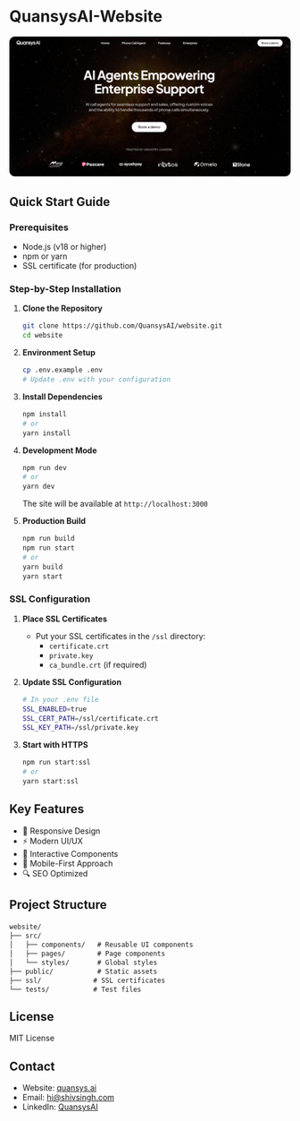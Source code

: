 # QuansysAI-Website

![QuansysAI Website](assets/screenshot.png)

## Quick Start Guide

### Prerequisites
* Node.js (v18 or higher)
* npm or yarn
* SSL certificate (for production)

### Step-by-Step Installation

1. **Clone the Repository**
   ```bash
   git clone https://github.com/QuansysAI/website.git
   cd website
   ```

2. **Environment Setup**
   ```bash
   cp .env.example .env
   # Update .env with your configuration
   ```

3. **Install Dependencies**
   ```bash
   npm install
   # or
   yarn install
   ```

4. **Development Mode**
   ```bash
   npm run dev
   # or
   yarn dev
   ```
   The site will be available at `http://localhost:3000`

5. **Production Build**
   ```bash
   npm run build
   npm run start
   # or
   yarn build
   yarn start
   ```

### SSL Configuration

1. **Place SSL Certificates**
   - Put your SSL certificates in the `/ssl` directory:
     - `certificate.crt`
     - `private.key`
     - `ca_bundle.crt` (if required)

2. **Update SSL Configuration**
   ```bash
   # In your .env file
   SSL_ENABLED=true
   SSL_CERT_PATH=/ssl/certificate.crt
   SSL_KEY_PATH=/ssl/private.key
   ```

3. **Start with HTTPS**
   ```bash
   npm run start:ssl
   # or
   yarn start:ssl
   ```

## Key Features
* 🎨 Responsive Design
* ⚡ Modern UI/UX
* 🔄 Interactive Components
* 📱 Mobile-First Approach
* 🔍 SEO Optimized

## Project Structure
```
website/
├── src/
│   ├── components/   # Reusable UI components
│   ├── pages/        # Page components
│   └── styles/       # Global styles
├── public/           # Static assets
├── ssl/             # SSL certificates
└── tests/           # Test files
```

## License
MIT License

## Contact
* Website: [quansys.ai](https://shivsingh.com)
* Email: hi@shivsingh.com
* LinkedIn: [QuansysAI](https://linkedin.com/in/shivsinghin)
